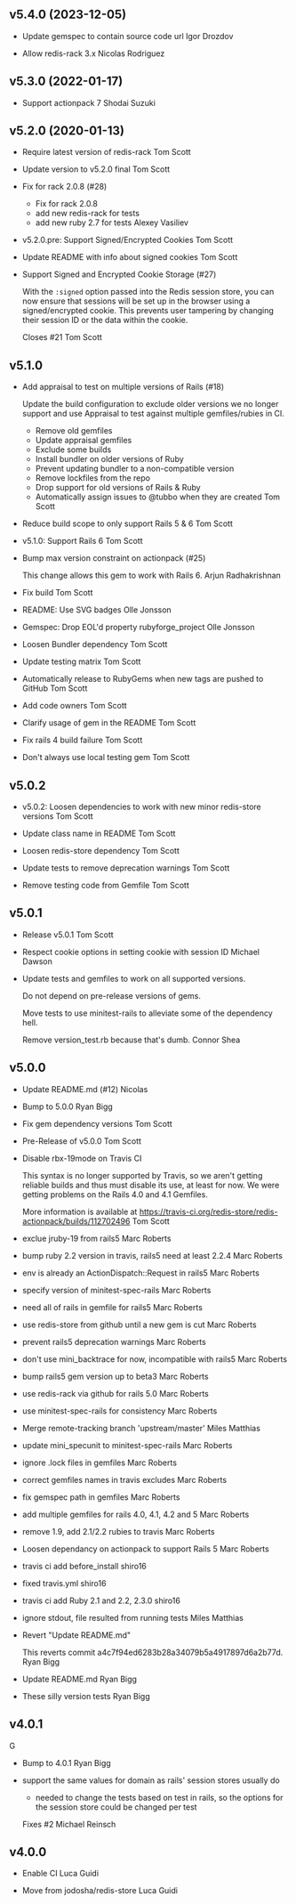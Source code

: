 v5.4.0 (2023-12-05)
--------------------------------------------------------------------------------

*   Update gemspec to contain source code url
    Igor Drozdov

*   Allow redis-rack 3.x
    Nicolas Rodriguez

v5.3.0 (2022-01-17)
--------------------------------------------------------------------------------

*   Support actionpack 7
    Shodai Suzuki


v5.2.0 (2020-01-13)
--------------------------------------------------------------------------------

*   Require latest version of redis-rack
    Tom Scott

*   Update version to v5.2.0 final
    Tom Scott

*   Fix for rack 2.0.8 (#28)

    * Fix for rack 2.0.8
    * add new redis-rack for tests
    * add new ruby 2.7 for tests
    Alexey Vasiliev

*   v5.2.0.pre: Support Signed/Encrypted Cookies
    Tom Scott

*   Update README with info about signed cookies
    Tom Scott

*   Support Signed and Encrypted Cookie Storage (#27)

    With the `:signed` option passed into the Redis session store, you can
    now ensure that sessions will be set up in the browser using a
    signed/encrypted cookie. This prevents user tampering by changing their
    session ID or the data within the cookie.

    Closes #21
    Tom Scott

v5.1.0
--------------------------------------------------------------------------------

*   Add appraisal to test on multiple versions of Rails (#18)

    Update the build configuration to exclude older versions we no longer support and use Appraisal to test against multiple gemfiles/rubies in CI.

    * Remove old gemfiles
    * Update appraisal gemfiles
    * Exclude some builds
    * Install bundler on older versions of Ruby
    * Prevent updating bundler to a non-compatible version
    * Remove lockfiles from the repo
    * Drop support for old versions of Rails & Ruby
    * Automatically assign issues to @tubbo when they are created
    Tom Scott

*   Reduce build scope to only support Rails 5 & 6
    Tom Scott

*   v5.1.0: Support Rails 6
    Tom Scott

*   Bump max version constraint on actionpack (#25)

    This change allows this gem to work with Rails 6.
    Arjun Radhakrishnan

*   Fix build
    Tom Scott

*   README: Use SVG badges
    Olle Jonsson

*   Gemspec: Drop EOL'd property rubyforge_project
    Olle Jonsson

*   Loosen Bundler dependency
    Tom Scott

*   Update testing matrix
    Tom Scott

*   Automatically release to RubyGems when new tags are pushed to GitHub
    Tom Scott

*   Add code owners
    Tom Scott

*   Clarify usage of gem in the README
    Tom Scott

*   Fix rails 4 build failure
    Tom Scott

*   Don't always use local testing gem
    Tom Scott

v5.0.2
--------------------------------------------------------------------------------

*   v5.0.2: Loosen dependencies to work with new minor redis-store versions
    Tom Scott

*   Update class name in README
    Tom Scott

*   Loosen redis-store dependency
    Tom Scott

*   Update tests to remove deprecation warnings
    Tom Scott

*   Remove testing code from Gemfile
    Tom Scott

v5.0.1
--------------------------------------------------------------------------------

*   Release v5.0.1
    Tom Scott

*   Respect cookie options in setting cookie with session ID
    Michael Dawson

*   Update tests and gemfiles to work on all supported versions.

    Do not depend on pre-release versions of gems.

    Move tests to use minitest-rails to alleviate some of the dependency hell.

    Remove version_test.rb because that's dumb.
    Connor Shea

v5.0.0
--------------------------------------------------------------------------------

*   Update README.md (#12)
    Nicolas

*   Bump to 5.0.0
    Ryan Bigg

*   Fix gem dependency versions
    Tom Scott

*   Pre-Release of v5.0.0
    Tom Scott

*   Disable rbx-19mode on Travis CI

    This syntax is no longer supported by Travis, so we aren't getting
    reliable builds and thus must disable its use, at least for now. We were
    getting problems on the Rails 4.0 and 4.1 Gemfiles.

    More information is available at
    https://travis-ci.org/redis-store/redis-actionpack/builds/112702496
    Tom Scott

*   exclue jruby-19 from rails5
    Marc Roberts

*   bump ruby 2.2 version in travis, rails5 need at least 2.2.4
    Marc Roberts

*   env is already an ActionDispatch::Request in rails5
    Marc Roberts

*   specify version of minitest-spec-rails
    Marc Roberts

*   need all of rails in gemfile for rails5
    Marc Roberts

*   use redis-store from github until a new gem is cut
    Marc Roberts

*   prevent rails5 deprecation warnings
    Marc Roberts

*   don't use mini_backtrace for now, incompatible with rails5
    Marc Roberts

*   bump rails5 gem version up to beta3
    Marc Roberts

*   use redis-rack via github for rails 5.0
    Marc Roberts

*   use minitest-spec-rails for consistency
    Marc Roberts

*   Merge remote-tracking branch 'upstream/master'
    Miles Matthias

*   update mini_specunit to minitest-spec-rails
    Marc Roberts

*   ignore .lock files in gemfiles
    Marc Roberts

*   correct gemfiles names in travis excludes
    Marc Roberts

*   fix gemspec path in gemfiles
    Marc Roberts

*   add multiple gemfiles for rails 4.0, 4.1, 4.2 and 5
    Marc Roberts

*   remove 1.9, add 2.1/2.2 rubies to travis
    Marc Roberts

*   Loosen dependancy on actionpack to support Rails 5
    Marc Roberts

*   travis ci add before_install
    shiro16

*   fixed travis.yml
    shiro16

*   travis ci add Ruby 2.1 and 2.2, 2.3.0
    shiro16

*   ignore stdout, file resulted from running tests
    Miles Matthias

*   Revert "Update README.md"

    This reverts commit a4c7f94ed6283b28a34079b5a4917897d6a2b77d.
    Ryan Bigg

*   Update README.md
    Ryan Bigg

*   These silly version tests
    Ryan Bigg

v4.0.1
--------------------------------------------------------------------------------
G
*   Bump to 4.0.1
    Ryan Bigg

*   support the same values for domain as rails' session stores usually do

     * needed to change the tests based on test in rails, so the options for the session store could be changed per test

     Fixes #2
    Michael Reinsch

v4.0.0
--------------------------------------------------------------------------------

*   Enable CI
    Luca Guidi

*   Move from jodosha/redis-store
    Luca Guidi
